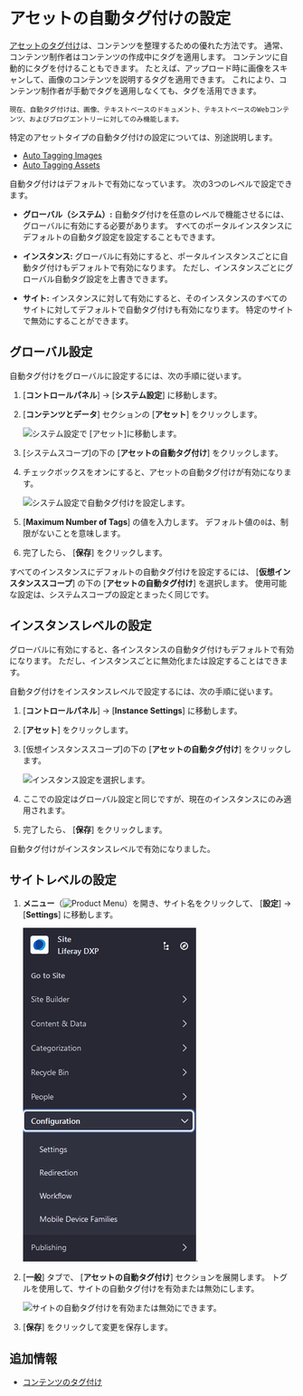 # アセットの自動タグ付けの設定

[アセットのタグ付け](../tagging-content-and-managing-tags.md)は、コンテンツを整理するための優れた方法です。 通常、コンテンツ制作者はコンテンツの作成中にタグを適用します。 コンテンツに自動的にタグを付けることもできます。 たとえば、アップロード時に画像をスキャンして、画像のコンテンツを説明するタグを適用できます。 これにより、コンテンツ制作者が手動でタグを適用しなくても、タグを活用できます。

```{note}
現在、自動タグ付けは、画像、テキストベースのドキュメント、テキストベースのWebコンテンツ、およびブログエントリーに対してのみ機能します。
```

特定のアセットタイプの自動タグ付けの設定については、別途説明します。

  - [Auto Tagging Images](./auto-tagging-images.md)
  - [Auto Tagging Assets](./auto-tagging-assets.md)

自動タグ付けはデフォルトで有効になっています。 次の3つのレベルで設定できます。

  - **グローバル（システム）:** 自動タグ付けを任意のレベルで機能させるには、グローバルに有効にする必要があります。 すべてのポータルインスタンスにデフォルトの自動タグ設定を設定することもできます。

  - **インスタンス:** グローバルに有効にすると、ポータルインスタンスごとに自動タグ付けもデフォルトで有効になります。 ただし、インスタンスごとにグローバル自動タグ設定を上書きできます。

  - **サイト:** インスタンスに対して有効にすると、そのインスタンスのすべてのサイトに対してデフォルトで自動タグ付けも有効になります。 特定のサイトで無効にすることができます。

<a name="グローバル設定" />

## グローバル設定

自動タグ付けをグローバルに設定するには、次の手順に従います。

1. [**コントロールパネル**] → [**システム設定**] に移動します。

2. [**コンテンツとデータ**] セクションの [**アセット**] をクリックします。

    ![システム設定で [アセット]に移動します。](./configuring-asset-auto-tagging/images/01.png)

3.  [システムスコープ]の下の [**アセットの自動タグ付け**] をクリックします。

4.  チェックボックスをオンにすると、アセットの自動タグ付けが有効になります。

    ![システム設定で自動タグ付けを設定します。](./configuring-asset-auto-tagging/images/02.png)

5. [**Maximum Number of Tags**] の値を入力します。 デフォルト値の`0`は、制限がないことを意味します。

6.  完了したら、 [**保存**] をクリックします。

すべてのインスタンスにデフォルトの自動タグ付けを設定するには、 [**仮想インスタンススコープ**] の下の [**アセットの自動タグ付け**] を選択します。 使用可能な設定は、システムスコープの設定とまったく同じです。

<a name="インスタンスレベルの設定" />

## インスタンスレベルの設定

グローバルに有効にすると、各インスタンスの自動タグ付けもデフォルトで有効になります。 ただし、インスタンスごとに無効化または設定することはできます。

自動タグ付けをインスタンスレベルで設定するには、次の手順に従います。

1. [**コントロールパネル**] → [**Instance Settings**] に移動します。

2. [**アセット**] をクリックします。

3.  [仮想インスタンススコープ]の下の [**アセットの自動タグ付け**] をクリックします。

    ![インスタンス設定を選択します。](./configuring-asset-auto-tagging/images/03.png)

4.  ここでの設定はグローバル設定と同じですが、現在のインスタンスにのみ適用されます。

5.  完了したら、 [**保存**] をクリックします。

自動タグ付けがインスタンスレベルで有効になりました。

<a name="サイトレベルの設定" />

## サイトレベルの設定

1. **メニュー**（![Product Menu](../../../images/icon-menu.png)）を開き、サイト名をクリックして、 [**設定**] → [**Settings**] に移動します。

    ![サイト設定に移動します。](./configuring-asset-auto-tagging/images/04.png).

2. [**一般**] タブで、 [**アセットの自動タグ付け**] セクションを展開します。 トグルを使用して、サイトの自動タグ付けを有効または無効にします。

    ![サイトの自動タグ付けを有効または無効にできます。](./configuring-asset-auto-tagging/images/05.png)

3. [**保存**] をクリックして変更を保存します。

<a name="追加情報" />

## 追加情報

  - [コンテンツのタグ付け](../tagging-content-and-managing-tags.md)
